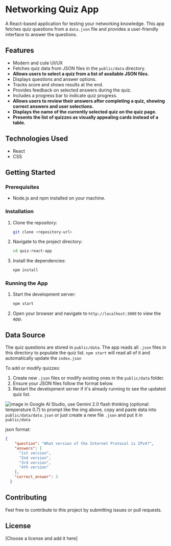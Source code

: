 # Networking Quiz App

A React-based application for testing your networking knowledge. This app fetches quiz questions from a `data.json` file and provides a user-friendly interface to answer the questions.

## Features

*   Modern and cute UI/UX
*   Fetches quiz data from JSON files in the `public/data` directory.
*   **Allows users to select a quiz from a list of available JSON files.**
*   Displays questions and answer options.
*   Tracks score and shows results at the end.
*   Provides feedback on selected answers during the quiz.
*   Includes a progress bar to indicate quiz progress.
*   **Allows users to review their answers after completing a quiz, showing correct answers and user selections.**
*   **Displays the name of the currently selected quiz on the quiz page.**
*   **Presents the list of quizzes as visually appealing cards instead of a table.**

## Technologies Used

*   React
*   CSS

## Getting Started

### Prerequisites

*   Node.js and npm installed on your machine.

### Installation

1.  Clone the repository:

    ```bash
    git clone <repository-url>
    ```

2.  Navigate to the project directory:

    ```bash
    cd quiz-react-app
    ```

3.  Install the dependencies:

    ```bash
    npm install
    ```

### Running the App

1.  Start the development server:

    ```bash
    npm start
    ```

2.  Open your browser and navigate to `http://localhost:3000` to view the app.

## Data Source

The quiz questions are stored in `public/data`. The app reads all `.json` files in this directory to populate the quiz list.  `npm start` will read all of it and automatically update the `index.json`

To add or modify quizzes:

1.  Create new `.json` files or modify existing ones in the `public/data` folder.
2.  Ensure your JSON files follow the format below.
3.  Restart the development server if it's already running to see the updated quiz list.

![image](https://github.com/user-attachments/assets/85a12f1c-9a20-46bf-ba8b-4e4df0b1fbe8)
in Google AI Studio, use Gemini 2.0 flash thinking (optional: temperature 0.7) to prompt like the img above, copy and paste data into `public/data/data.json` or just create a new file `.json` and put it in `public/data`

json format:
```json
{
    "question": "What version of the Internet Protocol is IPv4?",
    "answers": [
      "1st version",
      "2nd version",
      "3rd version",
      "4th version"
    ],
    "correct_answer": 3
  }
```


## Contributing

Feel free to contribute to this project by submitting issues or pull requests.

## License

[Choose a license and add it here] 

